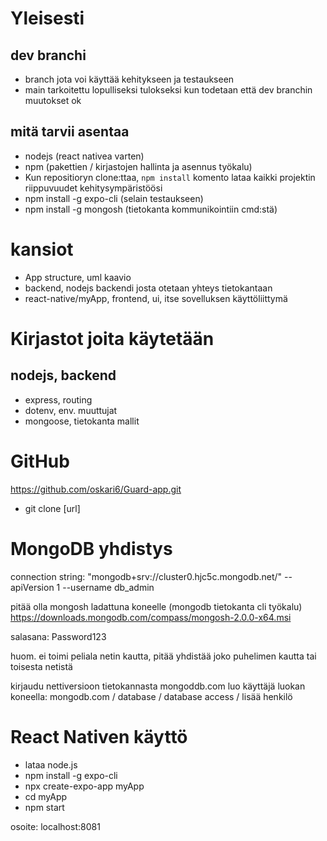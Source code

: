 # Yleisesti
## dev branchi
- branch jota voi käyttää kehitykseen ja testaukseen
- main tarkoitettu lopulliseksi tulokseksi kun todetaan että dev branchin muutokset ok
## mitä tarvii asentaa
- nodejs (react nativea varten)
- npm (pakettien / kirjastojen hallinta ja asennus työkalu)
- Kun repositioryn clone:ttaa, `npm install` komento lataa kaikki projektin riippuvuudet kehitysympäristöösi
- npm install -g expo-cli (selain testaukseen)
- npm install -g mongosh (tietokanta kommunikointiin cmd:stä)
# kansiot
- App structure, uml kaavio
- backend, nodejs backendi josta otetaan yhteys tietokantaan
- react-native/myApp, frontend, ui, itse sovelluksen käyttöliittymä
   
# Kirjastot joita käytetään

## nodejs, backend

- express, routing
- dotenv, env. muuttujat
- mongoose, tietokanta mallit

# GitHub

https://github.com/oskari6/Guard-app.git

- git clone [url]

# MongoDB yhdistys

connection string: "mongodb+srv://cluster0.hjc5c.mongodb.net/" --apiVersion 1 --username db_admin

pitää olla mongosh ladattuna koneelle (mongodb tietokanta cli työkalu) https://downloads.mongodb.com/compass/mongosh-2.0.0-x64.msi

salasana: Password123

huom. ei toimi peliala netin kautta, pitää yhdistää joko puhelimen kautta tai toisesta netistä

kirjaudu nettiversioon tietokannasta
mongoddb.com
luo käyttäjä
luokan koneella: mongodb.com / database / database access / lisää henkilö

# React Nativen käyttö

- lataa node.js
- npm install -g expo-cli
- npx create-expo-app myApp
- cd myApp
- npm start

osoite: localhost:8081
